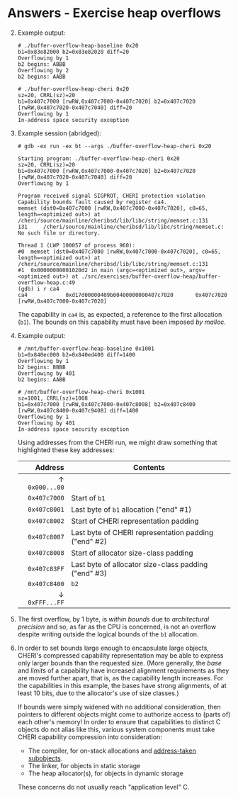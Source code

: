 # Answers - Exercise heap overflows

2. Example output:
   ```
   # ./buffer-overflow-heap-baseline 0x20
   b1=0x83e82000 b2=0x83e82020 diff=20
   Overflowing by 1
   b2 begins: ABBB
   Overflowing by 2
   b2 begins: AABB
   ```
   ```
   # ./buffer-overflow-heap-cheri 0x20
   sz=20, CRRL(sz)=20
   b1=0x407c7000 [rwRW,0x407c7000-0x407c7020] b2=0x407c7020 [rwRW,0x407c7020-0x407c7040] diff=20
   Overflowing by 1
   In-address space security exception
   ```

3. Example session (abridged):
   ```
   # gdb -ex run -ex bt --args ./buffer-overflow-heap-cheri 0x20

   Starting program: ./buffer-overflow-heap-cheri 0x20
   sz=20, CRRL(sz)=20
   b1=0x407c7000 [rwRW,0x407c7000-0x407c7020] b2=0x407c7020 [rwRW,0x407c7020-0x407c7040] diff=20
   Overflowing by 1

   Program received signal SIGPROT, CHERI protection violation
   Capability bounds fault caused by register ca4.
   memset (dst0=0x407c7000 [rwRW,0x407c7000-0x407c7020], c0=65, length=<optimized out>) at /cheri/source/mainline/cheribsd/lib/libc/string/memset.c:131
   131     /cheri/source/mainline/cheribsd/lib/libc/string/memset.c: No such file or directory.

   Thread 1 (LWP 100057 of process 960):
   #0  memset (dst0=0x407c7000 [rwRW,0x407c7000-0x407c7020], c0=65, length=<optimized out>) at /cheri/source/mainline/cheribsd/lib/libc/string/memset.c:131
   #1  0x00000000001020d2 in main (argc=<optimized out>, argv=<optimized out>) at ./src/exercises/buffer-overflow-heap/buffer-overflow-heap.c:49
   (gdb) i r ca4
   ca4            0xd17d00000409b00400000000407c7020       0x407c7020 [rwRW,0x407c7000-0x407c7020]
   ```

   The capability in `ca4` is, as expected, a reference to the first allocation
   (`b1`).  The bounds on this capability must have been imposed *by malloc*.

4. Example output:
   ```
   # /mnt/buffer-overflow-heap-baseline 0x1001
   b1=0x840ec000 b2=0x840ed400 diff=1400
   Overflowing by 1
   b2 begins: BBBB
   Overflowing by 401
   b2 begins: AABB
   ```
   ```
   # /mnt/buffer-overflow-heap-cheri 0x1001
   sz=1001, CRRL(sz)=1008
   b1=0x407c7000 [rwRW,0x407c7000-0x407c8008] b2=0x407c8400 [rwRW,0x407c8400-0x407c9408] diff=1400
   Overflowing by 1
   Overflowing by 401
   In-address space security exception
   ```

   Using addresses from the CHERI run, we might draw something that highlighted
   these key addresses:

   | Address | Contents |
   | ------: | -------- |
   | ↑ `0x000...00` | |
   | `0x407c7000` | Start of `b1` |
   | `0x407c8001` | Last byte of `b1` allocation ("end" #1) |
   | `0x407c8002` | Start of CHERI representation padding |
   | `0x407c8007` | Last byte of CHERI representation padding ("end" #2) |
   | `0x407c8008` | Start of allocator size-class padding |
   | `0x407c83FF` | Last byte of allocator size-class padding ("end" #3) |
   | `0x407c8400` | `b2` |
   | ↓ `0xFFF...FF` | |

5. The first overflow, by 1 byte, is *within bounds* due to *architectural
   precision* and so, as far as the CPU is concerned, is not an overflow despite
   writing outside the logical bounds of the `b1` allocation.

6. In order to set bounds large enough to encapsulate large objects, CHERI's
   compressed capability representation may be able to express only larger
   bounds than the requested size.  (More generally, the *base* and *limit*s of
   a capability have increased alignment requirements as they are moved further
   apart, that is, as the capability length increases.  For the capabilities
   in this example, the bases have strong alignments, of at least 10 bits, due
   to the allocator's use of size classes.)

   If bounds were simply widened with no additional consideration, then pointers
   to different objects might come to authorize access to (parts of) each
   other's memory!  In order to ensure that capabilities to distinct C objects
   do not alias like this, various system components must take CHERI capability
   compression into consideration:

   - The compiler, for on-stack allocations and [address-taken subobjects](../4_subobject-bounds).
   - The linker, for objects in static storage
   - The heap allocator(s), for objects in dynamic storage

   These concerns do not usually reach "application level" C.

